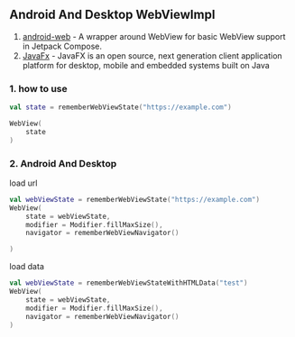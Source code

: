 ## Android And Desktop WebViewImpl

1. [android-web](https://google.github.io/accompanist/web/) - A wrapper around WebView for basic WebView support in
   Jetpack Compose.
2. [JavaFx](https://openjfx.io) - JavaFX is an open source, next generation client application platform for
   desktop, mobile and embedded systems built on Java

### 1. how to use

```kotlin
val state = rememberWebViewState("https://example.com")

WebView(
    state
)
```

### 2. Android And Desktop

load url
```kotlin
val webViewState = rememberWebViewState("https://example.com")
WebView(
    state = webViewState,
    modifier = Modifier.fillMaxSize(),
    navigator = rememberWebViewNavigator()

)
```
load data
```kotlin
val webViewState = rememberWebViewStateWithHTMLData("test")
WebView(
    state = webViewState,
    modifier = Modifier.fillMaxSize(),
    navigator = rememberWebViewNavigator()
)
```

 